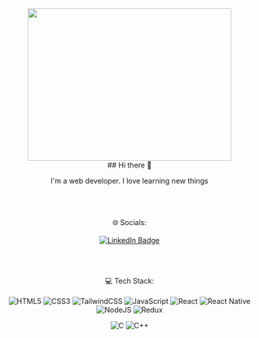 <div id="header" align="center">
  <img src="https://i.giphy.com/media/v1.Y2lkPTc5MGI3NjExZ21tZG5ydmd0YzMxbTg5cjM3bnphcWFld3RwdXR6YWpoY2NlcWRpdCZlcD12MV9pbnRlcm5hbF9naWZfYnlfaWQmY3Q9Zw/SWoSkN6DxTszqIKEqv/giphy.gif" width="400" height="300"/><br />
   ## Hi there 👋 
  
  I'm a web developer. I love learning new things
  <br />
  <br />
  
      	  
   <!--
   **mouradden/mouradden** is a ✨ _special_ ✨ repository because its `README.md` (this file) appears on your GitHub profile.
   
   Here are some ideas to get you started:
    
   - 🔭 I’m currently working on ...
   - 🌱 I’m currently learning ...
   - 👯 I’m looking to collaborate on ...
   - 🤔 I’m looking for help with ...
   - 💬 Ask me about ...
   - 📫 How to reach me: ...
   - 😄 Pronouns: ...
   - ⚡ Fun fact: ...
   -->
<br /><br />
🌐 Socials: <br /><br />
   <a id="badges"  href="https://www.linkedin.com/in/mourad-denguir/" target="_blank">
    <img src="https://img.shields.io/badge/LinkedIn-blue?style=for-the-badge&logo=linkedin&logoColor=white" alt="LinkedIn Badge" />
  </a>

  <br /><br />

  💻 Tech Stack: <br /><br />
  ![HTML5](https://img.shields.io/badge/html5-%23E34F26.svg?style=for-the-badge&logo=html5&logoColor=white)
  ![CSS3](https://img.shields.io/badge/css3-%231572B6.svg?style=for-the-badge&logo=css3&logoColor=white)
  ![TailwindCSS](https://img.shields.io/badge/tailwindcss-%2338B2AC.svg?style=for-the-badge&logo=tailwind-css&logoColor=white)
  ![JavaScript](https://img.shields.io/badge/javascript-%23323330.svg?style=for-the-badge&logo=javascript&logoColor=%23F7DF1E)
  ![React](https://img.shields.io/badge/react-%2320232a.svg?style=for-the-badge&logo=react&logoColor=%2361DAFB)
  ![React Native](https://img.shields.io/badge/react_native-%2320232a.svg?style=for-the-badge&logo=react&logoColor=%2361DAFB)
  ![NodeJS](https://img.shields.io/badge/node.js-6DA55F?style=for-the-badge&logo=node.js&logoColor=white)
  ![Redux](https://img.shields.io/badge/redux-%23593d88.svg?style=for-the-badge&logo=redux&logoColor=white)

  ![C](https://img.shields.io/badge/c-%2300599C.svg?style=for-the-badge&logo=c&logoColor=white)
  ![C++](https://img.shields.io/badge/c++-%2300599C.svg?style=for-the-badge&logo=c%2B%2B&logoColor=white)

</div>

